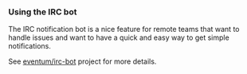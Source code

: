 ### Using the IRC bot

The IRC notification bot is a nice feature for remote teams that want to handle
issues and want to have a quick and easy way to get simple notifications.

See [eventum/irc-bot] project for more details.

[eventum/irc-bot]: https://github.com/eventum/irc-bot
